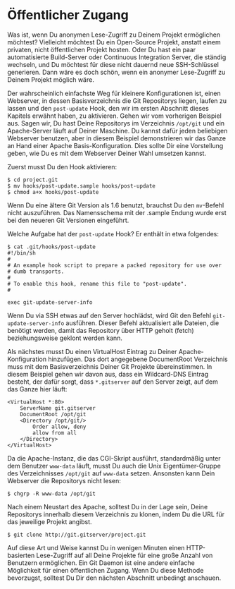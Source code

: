 # Öffentlicher Zugang

<!--What if you want anonymous read access to your project? Perhaps instead of hosting an internal private project, you want to host an open source project. Or maybe you have a bunch of automated build servers or continuous integration servers that change a lot, and you don’t want to have to generate SSH keys all the time — you just want to add simple anonymous read access.-->

Was ist, wenn Du anonymen Lese-Zugriff zu Deinem Projekt ermöglichen möchtest? Vielleicht möchtest Du ein Open-Source Projekt, anstatt einem privaten, nicht öffentlichen Projekt hosten. Oder Du hast ein paar automatisierte Build-Server oder Continuous Integration Server, die ständig wechseln, und Du möchtest für diese nicht dauernd neue SSH-Schlüssel generieren. Dann wäre es doch schön, wenn ein anonymer Lese-Zugriff zu Deinem Projekt möglich wäre.

<!--Probably the simplest way for smaller setups is to run a static web server with its document root where your Git repositories are, and then enable that `post-update` hook we mentioned in the first section of this chapter. Let’s work from the previous example. Say you have your repositories in the `/opt/git` directory, and an Apache server is running on your machine. Again, you can use any web server for this; but as an example, we’ll demonstrate some basic Apache configurations that should give you an idea of what you might need.-->

Der wahrscheinlich einfachste Weg für kleinere Konfigurationen ist, einen Webserver, in dessen Basisverzeichnis die Git Repositorys liegen, laufen zu lassen und den `post-update` Hook, den wir im ersten Abschnitt dieses Kapitels erwähnt haben, zu aktivieren. Gehen wir vom vorherigen Beispiel aus. Sagen wir, Du hast Deine Repositorys im Verzeichnis `/opt/git` und ein Apache-Server läuft auf Deiner Maschine. Du kannst dafür jeden beliebigen Webserver benutzen, aber in diesem Beispiel demonstrieren wir das Ganze an Hand einer Apache Basis-Konfiguration. Dies sollte Dir eine Vorstellung geben, wie Du es mit dem Webserver Deiner Wahl umsetzen kannst.

<!--First you need to enable the hook:-->

Zuerst musst Du den Hook aktivieren:

	$ cd project.git
	$ mv hooks/post-update.sample hooks/post-update
	$ chmod a+x hooks/post-update

<!--If you’re using a version of Git earlier than 1.6, the `mv` command isn’t necessary — Git started naming the hooks examples with the .sample postfix only recently.-->

Wenn Du eine ältere Git Version als 1.6 benutzt, brauchst Du den `mv`-Befehl nicht auszuführen. Das Namensschema mit der .sample Endung wurde erst bei den neueren Git Versionen eingeführt.

<!--What does this `post-update` hook do? It looks basically like this:-->

Welche Aufgabe hat der `post-update` Hook? Er enthält in etwa folgendes:

	$ cat .git/hooks/post-update
	#!/bin/sh
	#
	# An example hook script to prepare a packed repository for use over
	# dumb transports.
	#
	# To enable this hook, rename this file to "post-update".
	#
	
	exec git-update-server-info

<!--This means that when you push to the server via SSH, Git will run this command to update the files needed for HTTP fetching.-->

Wenn Du via SSH etwas auf den Server hochlädst, wird Git den Befehl `git-update-server-info` ausführen. Dieser Befehl aktualisiert alle Dateien, die benötigt werden, damit das Repository über HTTP geholt (fetch) beziehungsweise geklont werden kann.

<!--Next, you need to add a VirtualHost entry to your Apache configuration with the document root as the root directory of your Git projects. Here, we’re assuming that you have wildcard DNS set up to send `*.gitserver` to whatever box you’re using to run all this:-->

Als nächstes musst Du einen VirtualHost Eintrag zu Deiner Apache-Konfiguration hinzufügen. Das dort angegebene DocumentRoot Verzeichnis muss mit dem Basisverzeichnis Deiner Git Projekte übereinstimmen. In diesem Beispiel gehen wir davon aus, dass ein Wildcard-DNS Eintrag besteht, der dafür sorgt, dass `*.gitserver` auf den Server zeigt, auf dem das Ganze hier läuft:

	<VirtualHost *:80>
	    ServerName git.gitserver
	    DocumentRoot /opt/git
	    <Directory /opt/git/>
	        Order allow, deny
	        allow from all
	    </Directory>
	</VirtualHost>

<!--You’ll also need to set the Unix user group of the `/opt/git` directories to `www-data` so your web server can read-access the repositories, because the Apache instance running the CGI script will (by default) be running as that user:-->

Da die Apache-Instanz, die das CGI-Skript ausführt, standardmäßig unter dem Benutzer `www-data` läuft, musst Du auch die Unix Eigentümer-Gruppe des Verzeichnisses `/opt/git` auf `www-data` setzen. Ansonsten kann Dein Webserver die Repositorys nicht lesen:

	$ chgrp -R www-data /opt/git

<!--When you restart Apache, you should be able to clone your repositories under that directory by specifying the URL for your project:-->

Nach einem Neustart des Apache, solltest Du in der Lage sein, Deine Repositorys innerhalb diesem Verzeichnis zu klonen, indem Du die URL für das jeweilige Projekt angibst.

	$ git clone http://git.gitserver/project.git

<!--This way, you can set up HTTP-based read access to any of your projects for a fair number of users in a few minutes. Another simple option for public unauthenticated access is to start a Git daemon, although that requires you to daemonize the process - we’ll cover this option in the next section, if you prefer that route.-->

Auf diese Art und Weise kannst Du in wenigen Minuten einen HTTP-basierten Lese-Zugriff auf all Deine Projekte für eine große Anzahl von Benutzern ermöglichen. Ein Git Daemon ist eine andere einfache Möglichkeit für einen öffentlichen Zugang. Wenn Du diese Methode bevorzugst, solltest Du Dir den nächsten Abschnitt unbedingt anschauen.

<!--# GitWeb-->